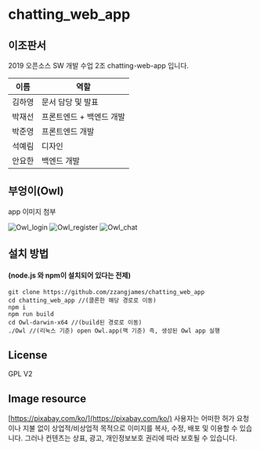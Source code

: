 # chatting_web_app

## 이조판서
2019 오픈소스 SW 개발 수업 2조 chatting-web-app 입니다.

| 이름 | 역할 |
|--|--|
| 김하영 | 문서 담당 및 발표 |
| 박재선 | 프론트엔드 + 백엔드 개발 |
| 박준영 | 프론트엔드 개발 |
| 석예림 | 디자인 |
| 안요한 | 백엔드 개발 |

## 부엉이(Owl)
  app 이미지 첨부
  
![Owl_login](https://github.com/zzangjames/chatting_web_app/blob/master/public/img/Owl_login.png?raw=true)
![Owl_register](https://github.com/zzangjames/chatting_web_app/blob/master/public/img/Owl_register.png?raw=true)
![Owl_chat](https://github.com/zzangjames/chatting_web_app/blob/master/public/img/Owl_chat.png?raw=true)
## 설치 방법
#### (node.js 와 npm이 설치되어 있다는 전제)
~~~
git clone https://github.com/zzangjames/chatting_web_app
cd chatting_web_app //(클론한 해당 경로로 이동)
npm i 
npm run build
cd Owl-darwin-x64 //(build된 경로로 이동)
./Owl //(리눅스 기준) open Owl.app(맥 기준) 즉, 생성된 Owl app 실행
~~~

## License
GPL V2

## Image resource 
[https://pixabay.com/ko/](https://pixabay.com/ko/)
사용자는 어떠한 허가 요청이나 지불 없이 상업적/비상업적 목적으로 이미지를 복사, 수정, 배포 및 이용할 수 있습니다. 그러나 컨텐츠는 상표, 광고, 개인정보보호 권리에 따라 보호될 수 있습니다.
